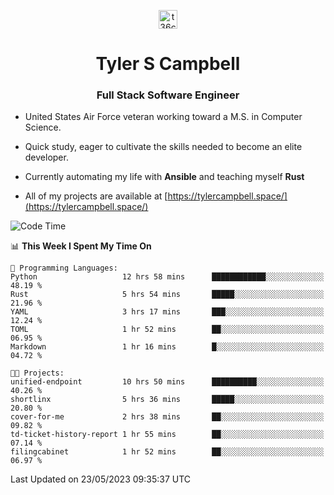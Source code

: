 <p align="center">
<a href="https://www.linkedin.com/in/t36campbell" target="blank"><img align="center" src="https://ik.imagekit.io/t36campbell/Portfolio/linkedin.png.original_m8bbGgPh6.png" alt="t36campbell" height="30" width="30" /></a>
</p>
<h1 align="center">Tyler S Campbell</h1>
<h3 align="center">Full Stack Software Engineer</h3>

* United States Air Force veteran working toward a M.S. in Computer Science.

* Quick study, eager to cultivate the skills needed to become an elite developer.

* Currently automating my life with **Ansible** and teaching myself **Rust**

* All of my projects are available at [https://tylercampbell.space/](https://tylercampbell.space/)

<!--START_SECTION:waka-->
![Code Time](http://img.shields.io/badge/Code%20Time-2%2C515%20hrs%205%20mins-blue)

📊 **This Week I Spent My Time On** 

```text
💬 Programming Languages: 
Python                   12 hrs 58 mins      ████████████░░░░░░░░░░░░░   48.19 % 
Rust                     5 hrs 54 mins       █████░░░░░░░░░░░░░░░░░░░░   21.96 % 
YAML                     3 hrs 17 mins       ███░░░░░░░░░░░░░░░░░░░░░░   12.24 % 
TOML                     1 hr 52 mins        ██░░░░░░░░░░░░░░░░░░░░░░░   06.95 % 
Markdown                 1 hr 16 mins        █░░░░░░░░░░░░░░░░░░░░░░░░   04.72 % 

🐱‍💻 Projects: 
unified-endpoint         10 hrs 50 mins      ██████████░░░░░░░░░░░░░░░   40.26 % 
shortlinx                5 hrs 36 mins       █████░░░░░░░░░░░░░░░░░░░░   20.80 % 
cover-for-me             2 hrs 38 mins       ██░░░░░░░░░░░░░░░░░░░░░░░   09.82 % 
td-ticket-history-report 1 hr 55 mins        ██░░░░░░░░░░░░░░░░░░░░░░░   07.14 % 
filingcabinet            1 hr 52 mins        ██░░░░░░░░░░░░░░░░░░░░░░░   06.97 % 
```


 Last Updated on 23/05/2023 09:35:37 UTC
<!--END_SECTION:waka-->
